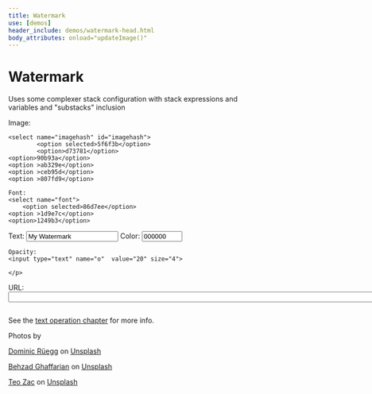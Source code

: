 ```yaml
---
title: Watermark
use: [demos]
header_include: demos/watermark-head.html
body_attributes: onload="updateImage()"
---
```

 
# Watermark

Uses some complexer stack configuration with stack expressions and variables and "substacks" inclusion

<div id="demoForm">   
<form id="form" onkeyup="updateImage()" onchange="updateImage()">
    <p>Image: 

    <select name="imagehash" id="imagehash">
            <option selected>5f6f3b</option>
            <option>d73781</option>
    <option>90b93a</option>
    <option >ab329e</option>
    <option >ceb95d</option>
    <option >807fd9</option>
</select>
    
    Font: 
    <select name="font">
        <option selected>86d7ee</option>
    <option >1d9e7c</option>
    <option>1249b3</option>
</select>
    </p>
    <p>
    Text: 
    <input type="text" name="t"  value="My Watermark">
    Color: 
    <input type="text" name="color" value="000000" size="7">

    Opacity: 
    <input type="text" name="o"  value="20" size="4">
    
    </p>
    
</form>
</div>
<p>
    URL: <input id="url" onkeyup="urlchange()" size="120">
</p>
<p>
    <img id="image" src="">
</p>

See the [text operation chapter](/documentation/references/operations.html#text) for more info. 

<p>
Photos by
</p>
<p> 
<span><a href="https://unsplash.com/@dominicrueegg?utm_source=unsplash&amp;utm_medium=referral&amp;utm_content=creditCopyText">Dominic Rüegg</a> on <a href="https://unsplash.com/?utm_source=unsplash&amp;utm_medium=referral&amp;utm_content=creditCopyText">Unsplash</a></span>
</p>
<p><span><a href="https://unsplash.com/@behz?utm_source=unsplash&amp;utm_medium=referral&amp;utm_content=creditCopyText">Behzad Ghaffarian</a> on <a href="https://unsplash.com/?utm_source=unsplash&amp;utm_medium=referral&amp;utm_content=creditCopyText">Unsplash</a></span>
</p>
<p><span><a href="https://unsplash.com/@teo?utm_source=unsplash&amp;utm_medium=referral&amp;utm_content=creditCopyText">Teo Zac</a> on <a href="https://unsplash.com/?utm_source=unsplash&amp;utm_medium=referral&amp;utm_content=creditCopyText">Unsplash</a></span>
    </p>
